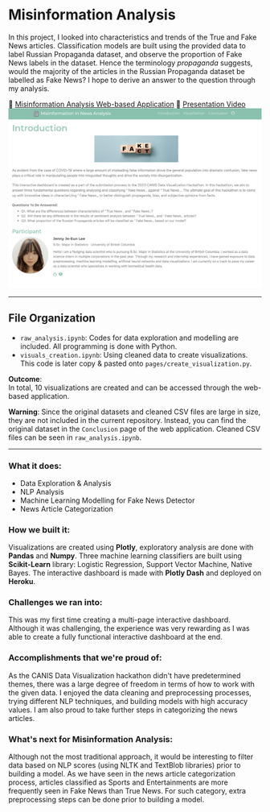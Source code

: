 # Misinformation Analysis

In this project, I looked into characteristics and trends of the True and Fake News articles. Classification models are built using the provided data to label Russian Propaganda dataset, and observe the proportion of Fake News labels in the dataset. Hence the terminology _propaganda_ suggests, would the majority of the articles in the Russian Propaganda dataset be labelled as Fake News? I hope to derive an answer to the question through my analysis. 

🔗 [Misinformation Analysis Web-based Application](https://misinformation-analysis.herokuapp.com)
🔗 [Presentation Video](https://www.youtube.com/watch?v=_6XdZhs73oE) 
![Introduction](images/app_main_page.png)

---
## File Organization
- `raw_analysis.ipynb`: Codes for data exploration and modelling are included. All programming is done with Python.
- `visuals_creation.ipynb`: Using cleaned data to create visualizations. This code is later copy & pasted onto `pages/create_visualization.py`. 

**Outcome**:
<br>In total, 10 visualizations are created and can be accessed through the web-based application. 

**Warning**:
<bar>Since the original datasets and cleaned CSV files are large in size, they are not included in the current repository. Instead, you can find the original dataset in the `Conclusion` page of the web application. Cleaned CSV files can be seen in `raw_analysis.ipynb`. 

---

### What it does:
- Data Exploration & Analysis
- NLP Analysis
- Machine Learning Modelling for Fake News Detector
- News Article Categorization

### How we built it:
Visualizations are created using **Plotly**, exploratory analysis are done with **Pandas** and **Numpy**. Three machine learning classifiers are built using **Scikit-Learn** library: Logistic Regression, Support Vector Machine, Native Bayes. The interactive dashboard is made with **Plotly Dash** and deployed on **Heroku**.

### Challenges we ran into:
This was my first time creating a multi-page interactive dashboard. Although it was challenging, the experience was very rewarding as I was able to create a fully functional interactive dashboard at the end. 

### Accomplishments that we're proud of:
As the CANIS Data Visualization hackathon didn't have predetermined themes, there was a large degree of freedom in terms of how to work with the given data. I enjoyed the data cleaning and preprocessing processes, trying different NLP techniques, and building models with high accuracy values. I am also proud to take further steps in categorizing the news articles. 

### What's next for Misinformation Analysis:
Although not the most traditional approach, it would be interesting to filter data based on NLP scores (using NLTK and TextBlob libraries) prior to building a model. As we have seen in the news article categorization process, articles classified as Sports and Entertainments are more frequently seen in Fake News than True News. For such category, extra preprocessing steps can be done prior to building a model. 
